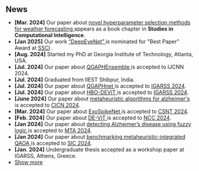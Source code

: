 <h2 style="margin: 60px 0px 10px;">News</h2>

<div class="justify-text-70">

  <ul>
    
  <li><strong>[Mar. 2024]</strong> Our paper about
      <a href="./publications/#a_survey_of_hyperparameter_selection_methods_for_weather_forecasting_using_machine_learning">
        novel hyperparameter selection methods for weather forecasting
      </a> 
      appears as a book chapter in
      <strong>Studies in Computational Intelligence</strong>.
    </li>
    
   <li><strong>[Jan 2025]</strong> Our work 
        <a href="./publications/#deepeyenet_adaptive_genetic_bayesian_algorithm_based_hybrid_convnexttiny_framework">
          “DeepEyeNet”
        </a> 
        is nominated for "Best Paper" Award at <a href="https://ieee-ssci.org/">SSCI</a> .
      </li>
    <!-- 1 -->
    <li><strong>[Aug. 2024]</strong> Started my PhD at Georgia Institute of Technology, Atlanta, USA.</li>
    
  <li><strong>[Jul. 2024]</strong> Our paper about 
        <a href="./publications/#qgaphensemble_combining_hybrid_qlstm_network_ensemble_via_adaptive_weighting_for_short_term_weather_forecasting">
          QGAPHEnsemble
        </a> 
        is accepted to IJCNN 2024.
      </li>
    <!-- 2 -->
    <li><strong>[Jul. 2024]</strong> Graduated from IIEST Shibpur, India.</li>
    <!-- 3 -->
    <li><strong>[Jul. 2024]</strong> Our paper about 
      <a href="./publications/#qgaphnet_quantum_genetic_algorithm_based_hybrid_qlstm_model_for_soil_moisture_estimation">
        QGAPHnet
      </a> 
      is accepted to 
      <a href="https://ieeexplore.ieee.org/stamp/stamp.jsp?tp=&arnumber=10641651">IGARSS 2024</a>.
    </li>
    <!-- 4 -->
    <li><strong>[Jul. 2024]</strong> Our paper about 
      <a href="./publications/#hbo-devit_vision_transformer_based_attention_guided_evolutionary_architecture">
        HBO-DEViT
      </a> 
      is accepted to 
      <a href="https://ieeexplore.ieee.org/document/10641319">IGARSS 2024</a>.
    </li>
    <!-- 5 -->
    <li><strong>[June 2024]</strong> Our paper about 
      <a href="./publications/#a_comparative_analysis_on_metaheuristic_algorithms_based_vision_transformer_model">
        metaheuristic algorithms for alzheimer's
      </a> 
      is accepted to 
      <a href="https://ieeexplore.ieee.org/abstract/document/10402213">CICN 2024</a>.
    </li>
    <!-- 6 -->
    <li><strong>[Mar. 2024]</strong> Our paper about 
      <a href="./publications/#exospikenet_a_light_curve_analysis_based_spiking_neural_network_for_exoplanet_detection">
        ExoSpikeNet
      </a> 
      is accepted to 
      <a href="https://ieeexplore.ieee.org/abstract/document/10545663">CSNT 2024</a>.
    </li>
    <!-- 7 -->
    <li><strong>[Feb. 2024]</strong> Our paper about 
      <a href="./publications/#devit_state_of_the_art_vision_transformer_model_for_early_detection_of_alzheimers_disease">
        DE-ViT
      </a> 
      is accepted to 
      <a href="https://ieeexplore.ieee.org/abstract/document/10485683">NCC 2024</a>.
    </li>
    <!-- 8 -->
    <li><strong>[Jan 2024]</strong> Our paper about 
      <a href="./publications/#on_the_detection_of_alzheimers_disease_using_fuzzy_logic_based_majority_voter_classifier">
        detecting Alzheimer’s disease using fuzzy logic
      </a> 
      is accepted to 
      <a href="https://link.springer.com/article/10.1007/s11042-022-13184-5">MTA 2024</a>.
    </li>
    <!-- 9 -->
    <!-- 10 -->
    <li><strong>[Jan 2024]</strong> Our paper about 
      <a href="./publications/#benchmarking_metaheuristic_integrated_qaoa_against_quantum_annealing">
        benchmarking metaheuristic-integrated QAOA
      </a> 
      is accepted to 
      <a href="https://link.springer.com/chapter/10.1007/978-3-031-62269-4_42">SIC 2024</a>.
    </li>
    <!-- 11 -->
    <li><strong>[Jan. 2024]</strong> Undergraduate thesis accepted as a workshop paper at IGARSS, Athens, Greece.</li>
    <li><a href="#" onclick="toggleVis(this); return false;">Show more</a></li>

  </ul>

  <div id="newsmore" style="display:none">
    <ul>
      <!-- 1 -->
      <li><strong>[Dec. 2023]</strong> Awarded the IEEE VLSI Design Conference Fellowship among a large pool of applicants.</li>
      <!-- 2 -->
      <li><strong>[2023]</strong> Our paper about 
        <a href="./publications/#comparative_evaluation_of_metaheuristic_algorithms_for_hyperparameter_selection_in_short_term_weather_forecasting">
          comparative evaluation of metaheuristic algorithms
        </a> 
        is accepted to ECTA 2023.
      </li>
      <!-- 3 -->
      <li><strong>[Jul. 2023]</strong> Our paper about 
        <a href="./publications/#differential_evolution_algorithm_based_hyperparameter_selection_of_gated_recurrent_unit_for_electrical_load_forecasting">
          DE-based (GRU) for load forecasting
        </a> 
        is accepted to BRICS 2023.
      </li>
      
  <li><strong>[Dec 2023]</strong> Our paper about 
        <a href="./publications/#differential_evolution_algorithm_based_hyperparameters_selection_of_transformer_neural_network_model_for_load_forecasting">
          DE-based hyperparameters for transformers
        </a> 
        is accepted to SSCI 2023.
      </li>
      <!-- 6 -->
      <li><strong>[Nov 2023]</strong> Our paper about 
        <a href="./publications/#differential_evolution_algorithm_based_hyperparameters_selection_of_convolutional_neural_network_for_speech_command_recognition">
          DE-based hyperparameters for CNN (speech command recognition)
        </a> 
        is accepted to ECTA 2023.
      </li>
      <!-- 7 -->
      <li><strong>[May 2023]</strong> Our paper 
        <a href="./publications/#online_hyperparameter_optimization_for_class_incremental_learning">
          “Online Hyperparameter Optimization for Class-Incremental Learning”
        </a> 
        is accepted to AAAI 2023.
      </li>
      <!-- 8 -->
      <!-- 9 -->
      <li><strong>[Apr. 2023]</strong> Awarded the IEEE CIS Travel Grant to present at SSCI, Mexico.</li>
      <!-- 10 -->
      <li><strong>[Feb 2023]</strong> Completed 
        <em>QxQ: Quantum Winter School</em> at Microsoft Azure &amp; TCS R&amp;D.
      </li>
      <!-- 11 -->
      <li><strong>[Dec. 2022]</strong> Awarded the prestigious Mitacs Globalink Research Scholarship to pursue research at McMaster University, Canada.</li>
    </ul>
  </div>
</div>
